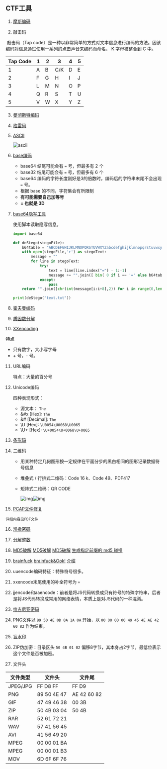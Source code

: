 ## CTF工具

1. [摩斯编码](http://www.zhongguosou.com/zonghe/moErSiCodeConverter.aspx)

2. 敲击码

​       敲击码（Tap code）是一种以非常简单的方式对文本信息进行编码的方法。因该编码对信息通过使用一系列的点击声音来编码而命名， K 字母被整合到 C 中。

|Tap Code|1|2|3|4|5|
| ---- | ---- | ---- | ---- | ---- | ---- |
|1|A|B|C/K|D|E|
|2|F|G|H|I|J|
|3|L|M|N|O|P|
|4|Q|R|S|T|U|
|5|V|W|X|Y|Z|


3. [曼彻斯特编码](https://zh.wikipedia.org/wiki/%E6%9B%BC%E5%BD%BB%E6%96%AF%E7%89%B9%E7%BC%96%E7%A0%81)

4. [格雷码](https://zh.wikipedia.org/wiki/%E6%A0%BC%E9%9B%B7%E7%A0%81)

5. [ASCII](http://www.ab126.com/goju/1711.html)

   ![ascii](http://ctfwiki.ycdxsb.cn/misc/encode/figure/ascii.jpg)

6. [base编码](http://www1.tc711.com/tool/BASE64.htm)

   - base64 结尾可能会有 `=` 号，但最多有 2 个
   - base32 结尾可能会有 `=` 号，但最多有 6 个
   - base64 编码的字符长度刚好是3的倍数时，编码后的字符串末尾不会出现 `=` 号。
   - 根据 base 的不同，字符集会有所限制
   - **有可能需要自己加等号**
   - **= 也就是 3D**

7. [base64隐写工具](https://github.com/cjcslhp/wheels/tree/master/b64stego)

   使用脚本读取隐写信息。

   ```Python
   import base64
   
   def deStego(stegoFile):
       b64table = "ABCDEFGHIJKLMNOPQRSTUVWXYZabcdefghijklmnopqrstuvwxyz0123456789+/"
       with open(stegoFile,'r') as stegoText:
           message = ""
           for line in stegoText:
               try:
                   text = line[line.index("=") - 1:-1]
                   message += "".join([ bin( 0 if i == '=' else b64table.find(i))[2:].zfill(6) for i in text])[2 if text.count('=') ==2 else 4:6]  
               except:
                   pass
       return "".join([chr(int(message[i:i+8],2)) for i in range(0,len(message),8)])
   
   print(deStego("text.txt"))
   ```

8. [霍夫曼编码](https://zh.wikipedia.org/wiki/%E9%9C%8D%E5%A4%AB%E6%9B%BC%E7%BC%96%E7%A0%81)

9. [质因数分解](https://zh.numberempire.com/numberfactorizer.php)

10. [XXencoding](http://web.chacuo.net/charsetxxencode)

   特点

   - 只有数字，大小写字母
   - \+ 号，- 号。

11. URL编码

    特点：大量的百分号

12. Unicode编码

    四种表现形式：

    - 源文本： `The`
    -  &#x [Hex]: `The`
    - &# [Decimal]: `The`
    -   \U [Hex]: `\U0054\U0068\U0065`
    -   \U+ [Hex]: `\U+0054\U+0068\U+0065`

13. [条形码](https://online-barcode-reader.inliteresearch.com/)

14. 二维码

    - 用某种特定几何图形按一定规律在平面分步的黑白相间的图形记录数据符号信息

    - 堆叠式 / 行排式二维码：Code 16 k、Code 49、PDF417

    - 矩阵式二维码：QR CODE

      ![img](http://ctfwiki.ycdxsb.cn/misc/encode/figure/qr1.jpg)![img](http://ctfwiki.ycdxsb.cn/misc/encode/figure/qr2.jpg)
      
 15. [PCAP文件修复](https://f00l.de/hacking/pcapfix.php)
      
    详细内容见PDF文件
    
 16. [凯撒密码](https://quipqiup.com/)

 17. [分解整数](http://factordb.com/)

 18. [MD5破解](http://www.cmd5.com/)
     [MD5破解](http://www.ttmd5.com/)
     [MD5破解](http://pmd5.com/)
     [生成指定前缀的 md5 碰撞](https://www.win.tue.nl/hashclash/fastcoll_v1.0.0.5.exe.zip)

 19. [brainfuck](http://bf.doleczek.pl/)
     [brainfuck&Ook!](https://www.splitbrain.org/services/ook)
       [介绍](https://baike.baidu.com/item/Brainfuck/1152785?fr=aladdin)

 20. uuencode编码特征：特殊符号很多。

 21. xxencode末尾使用的补全符号为 `+` 

 22. jjencode和aaencode：前者是将JS代码转换成只有符号的特殊字符串，后者是将JS代码转换成常用的网络表情，本质上是对JS代码的一种混淆。

 23. [维吉尼亚密码](https://atomcated.github.io/Vigenere)

 24. PNG文件以 `89 50 4E 0D 0A 1A 0A` 开始，以 `00 00 00 00 49 45 4E AE 42 60 82` 作为结束。

 25. [盲水印](https://github.com/chishaxie/BlindWaterMark)

 26. ZIP伪加密：目录区头 `50 4B 01 02` 偏移8字节，其本身占2字节，最低位表示这个文件是否被加密。

 27. 文件头

 |文件类型|文件头|文件尾|
| ---- | ---- | ---- |
|JPEG/JPG|FF D8 FF|FF D9|
|PNG|89 50 4E 47|AE 42 60 82|
|GIF|47 49 46 38|00 3B|
|ZIP|50 4B 03 04|50 4B|
|RAR|52 61 72 21| |
|WAV|57 41 56 45| |    
|AVI|41 56 49 20| |
|MPEG|00 00 01 BA| |
|MPEG|00 00 01 B3| |
|MOV|6D 6F 6F 76| |
